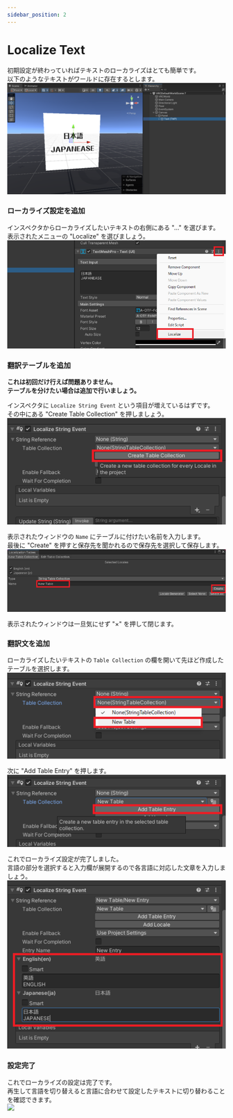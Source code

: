 ```yaml
---
sidebar_position: 2
---
```


# Localize Text

初期設定が終わっていればテキストのローカライズはとても簡単です。  
以下のようなテキストがワールドに存在するとします。  
![](img/localize-text-01.png)

### ローカライズ設定を追加

インスペクタからローカライズしたいテキストの右側にある "…" を選びます。  
表示されたメニューの "Localize" を選びましょう。  
![](img/localize-text-02.png)

### 翻訳テーブルを追加

**これは初回だけ行えば問題ありません。**  
**テーブルを分けたい場合は追加で行いましょう。**

インスペクタに `Localize String Event` という項目が増えているはずです。  
その中にある "Create Table Collection" を押しましょう。  
![](img/localize-text-03.png)  

表示されたウィンドウの `Name` にテーブルに付けたい名前を入力します。  
最後に "Create" を押すと保存先を聞かれるので保存先を選択して保存します。  
![](img/localize-text-04.png)

表示されたウィンドウは一旦気にせず "×" を押して閉じます。

### 翻訳文を追加

ローカライズしたいテキストの `Table Collection` の欄を開いて先ほど作成したテーブルを選択します。  
![](img/localize-text-05.png)

次に "Add Table Entry" を押します。  
![](img/localize-text-06.png)

これでローカライズ設定が完了しました。  
言語の部分を選択すると入力欄が展開するので各言語に対応した文章を入力しましょう。  
![](img/localize-text-07.png)

### 設定完了

これでローカライズの設定は完了です。  
再生して言語を切り替えると言語に合わせて設定したテキストに切り替わることを確認できます。  
![](img/localize-text-08.gif)


